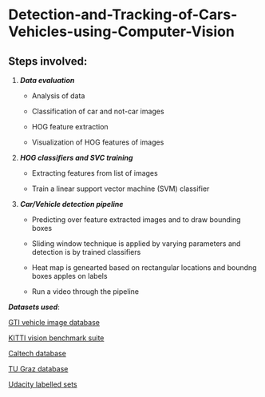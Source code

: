 # Detection-and-Tracking-of-Cars-Vehicles-using-Computer-Vision

## Steps involved:

1. _**Data evaluation**_

    * Analysis of data
 
    * Classification of car and not-car images
 
    * HOG feature extraction
 
    * Visualization of HOG features of images  

2. _**HOG classifiers and SVC training**_

     * Extracting features from list of images
  
     * Train a linear support vector machine (SVM) classifier

3. _**Car/Vehicle detection pipeline**_

     * Predicting over feature extracted images and to draw bounding boxes
  
     * Sliding window technique is applied by varying parameters and detection is by trained classifiers
  
     * Heat map is genearted based on rectangular locations and boundng boxes apples on labels
  
     * Run a video through the pipeline

 _**Datasets used**_:

[GTI vehicle image database](http://www.gti.ssr.upm.es/data/Vehicle_database.html)

[KITTI vision benchmark suite](http://www.cvlibs.net/datasets/kitti/)

[Caltech database](http://www.vision.caltech.edu/html-files/archive.html)

[TU Graz database](http://www-old.emt.tugraz.at/~pinz/data/GRAZ_02/)

[Udacity labelled sets](https://github.com/udacity/self-driving-car/tree/master/annotations)

